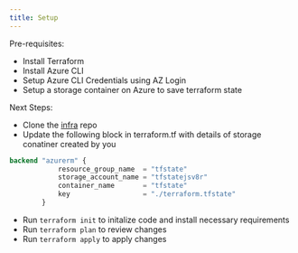 ```yaml
---
title: Setup
---
```


<head>
  <title>Setup</title>
  <meta name="description" content="Overview of Infra management for Amakrush" />
</head>

Pre-requisites:

- Install Terraform
- Install Azure CLI
- Setup Azure CLI Credentials using AZ Login
- Setup a storage container on Azure to save terraform state 

Next Steps:

- Clone the [infra](https://github.com/AmakrushAI/infra) repo
- Update the following block in terraform.tf with details of storage conatiner created by you

```tf
backend "azurerm" {
            resource_group_name  = "tfstate"
            storage_account_name = "tfstatejsv8r"
            container_name       = "tfstate"
            key                  = "./terraform.tfstate"
        }
```

- Run  ```terraform init``` to initalize code and install necessary requirements
- Run ```terraform plan``` to review changes
- Run ```terraform apply``` to apply changes 
